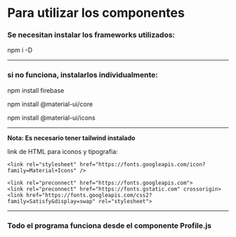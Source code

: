 # Para utilizar los componentes

 ### Se necesitan instalar los frameworks utilizados:

npm i -D

-----------------------------------------------------------------------------------------------------------

### si no funciona, instalarlos individualmente:

npm install firebase

npm install @material-ui/core

npm install @material-ui/icons

-----------------------------------------------------------------------------------------------------------

**Nota: Es necesario tener tailwind instalado**


link de HTML para iconos y tipografia:

    <link rel="stylesheet" href="https://fonts.googleapis.com/icon?family=Material+Icons" />

    <link rel="preconnect" href="https://fonts.googleapis.com">
    <link rel="preconnect" href="https://fonts.gstatic.com" crossorigin>
    <link href="https://fonts.googleapis.com/css2?family=Satisfy&display=swap" rel="stylesheet">


-----------------------------------------------------------------------------------------------------------

### Todo el programa funciona desde el componente Profile.js